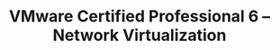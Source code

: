 ---
title: VMware Certified Professional 6 – Network Virtualization
organization: VMware transcript
organizationUrl: https://www.certmetrics.com/vmware/public/transcript.aspx?transcript=15JNLVWK1ER41ZKF
start: 2017-03-01
end: 
---